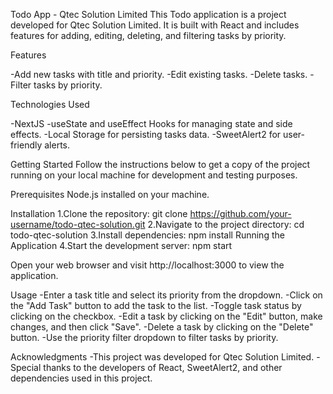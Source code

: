 Todo App - Qtec Solution Limited
  This Todo application is a project developed for Qtec Solution Limited.
  It is built with React and includes features for adding, editing, deleting, and filtering tasks by priority.

Features

  -Add new tasks with title and priority.
  -Edit existing tasks.
  -Delete tasks.
  -Filter tasks by priority.
  

Technologies Used

  -NextJS
  -useState and useEffect Hooks for managing state and side effects.
  -Local Storage for persisting tasks data.
  -SweetAlert2 for user-friendly alerts.
  

Getting Started
  Follow the instructions below to get a copy of the project running on your local machine for development and testing purposes.

Prerequisites
  Node.js installed on your machine.

Installation
  1.Clone the repository:
    git clone https://github.com/your-username/todo-qtec-solution.git
  2.Navigate to the project directory:
    cd todo-qtec-solution
  3.Install dependencies:
    npm install
Running the Application
  4.Start the development server:
    npm start

Open your web browser and visit http://localhost:3000 to view the application.

  Usage
    -Enter a task title and select its priority from the dropdown.
    -Click on the "Add Task" button to add the task to the list.
    -Toggle task status by clicking on the checkbox.
    -Edit a task by clicking on the "Edit" button, make changes, and then click "Save".
    -Delete a task by clicking on the "Delete" button.
    -Use the priority filter dropdown to filter tasks by priority.

Acknowledgments
  -This project was developed for Qtec Solution Limited.
  -Special thanks to the developers of React, SweetAlert2, and other dependencies used in this project.


